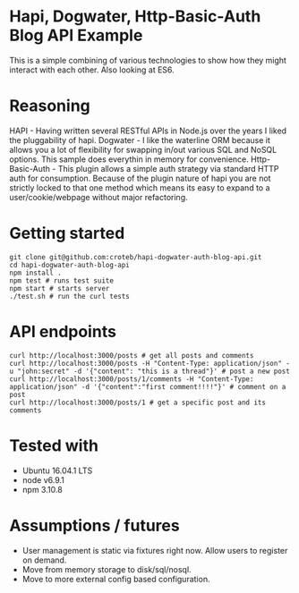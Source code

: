 # Hapi, Dogwater, Http-Basic-Auth Blog API Example
This is a simple combining of various technologies to show how they might interact with each other. Also looking at ES6.

# Reasoning
HAPI - Having written several RESTful APIs in Node.js over the years I liked the pluggability of hapi.
Dogwater - I like the waterline ORM because it allows you a lot of flexibility for swapping in/out various SQL and NoSQL options. This sample does everythin in memory for convenience.
Http-Basic-Auth - This plugin allows a simple auth strategy via standard HTTP auth for consumption.  Because of the plugin nature of hapi you are not strictly locked to that one method which means its easy to expand to a user/cookie/webpage without major refactoring.

# Getting started
```
git clone git@github.com:croteb/hapi-dogwater-auth-blog-api.git
cd hapi-dogwater-auth-blog-api
npm install .
npm test # runs test suite
npm start # starts server
./test.sh # run the curl tests

```

# API endpoints
```
curl http://localhost:3000/posts # get all posts and comments
curl http://localhost:3000/posts -H "Content-Type: application/json" -u "john:secret" -d '{"content": "this is a thread"}' # post a new post
curl http://localhost:3000/posts/1/comments -H "Content-Type: application/json" -d '{"content":"first comment!!!!"}' # comment on a post
curl http://localhost:3000/posts/1 # get a specific post and its comments
```

# Tested with
* Ubuntu 16.04.1 LTS
* node v6.9.1
* npm 3.10.8

# Assumptions / futures
* User management is static via fixtures right now. Allow users to register on demand.
* Move from memory storage to disk/sql/nosql.
* Move to more external config based configuration.
